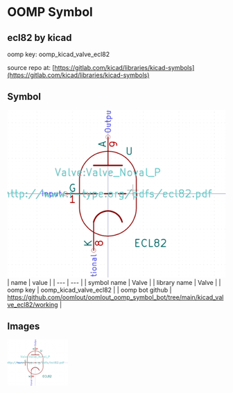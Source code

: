 # OOMP Symbol  
## ecl82  by kicad  
  
oomp key: oomp_kicad_valve_ecl82  
  
source repo at: [https://gitlab.com/kicad/libraries/kicad-symbols](https://gitlab.com/kicad/libraries/kicad-symbols)  
## Symbol  
  
[![working.png](working_600.png)](working.png)  
| name | value | 
| --- | --- | 
| symbol name | Valve | 
| library name | Valve | 
| oomp key | oomp_kicad_valve_ecl82 | 
| oomp bot github | https://github.com/oomlout/oomlout_oomp_symbol_bot/tree/main/kicad_valve_ecl82/working | 
## Images  
  
[![working.png](working_140.png)](working.png)  
